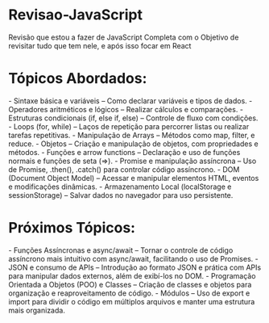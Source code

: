# Revisao-JavaScript
Revisão que estou a fazer de JavaScript Completa com o Objetivo de revisitar tudo que tem nele, e após isso focar em React

<h1>Tópicos Abordados:</h1>
- Sintaxe básica e variáveis – Como declarar variáveis e tipos de dados.
- Operadores aritméticos e lógicos – Realizar cálculos e comparações.
- Estruturas condicionais (if, else if, else) – Controle de fluxo com condições.
- Loops (for, while) – Laços de repetição para percorrer listas ou realizar tarefas repetitivas.
- Manipulação de Arrays – Métodos como map, filter, e reduce.
- Objetos – Criação e manipulação de objetos, com propriedades e métodos.
- Funções e arrow functions – Declaração e uso de funções normais e funções de seta (=>).
- Promise e manipulação assíncrona – Uso de Promise, .then(), .catch() para controlar código assíncrono.
- DOM (Document Object Model) – Acessar e manipular elementos HTML, eventos e modificações dinâmicas.
- Armazenamento Local (localStorage e sessionStorage) – Salvar dados no navegador para uso persistente.

<h1>Próximos Tópicos:</h1>
- Funções Assíncronas e async/await – Tornar o controle de código assíncrono mais intuitivo com async/await, facilitando o uso de Promises.
- JSON e consumo de APIs – Introdução ao formato JSON e prática com APIs para manipular dados externos, além de exibí-los no DOM.
- Programação Orientada a Objetos (POO) e Classes – Criação de classes e objetos para organização e reaproveitamento de código.
- Módulos – Uso de export e import para dividir o código em múltiplos arquivos e manter uma estrutura mais organizada.
